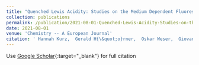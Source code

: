 ```yaml
---
title: "Quenched Lewis Acidity: Studies on the Medium Dependent Fluorescence of Zinc(II) Complexes"
collection: publications
permalink: /publication/2021-08-01-Quenched-Lewis-Acidity-Studies-on-the-Medium-Dependent-Fluorescence-of-ZincII-Complexes
date: 2021-08-01
venue: 'Chemistry -- A European Journal'
citation: ' Hannah Kurz,  Gerald H{\&quot;o}rner,  Oskar Weser,  Giovanni Li,  Birgit Weber, &quot;Quenched Lewis Acidity: Studies on the Medium Dependent Fluorescence of Zinc(II) Complexes.&quot; Chemistry -- A European Journal, 2021.'
---
```

Use [Google Scholar](https://scholar.google.com/scholar?q=Quenched+Lewis+Acidity:+Studies+on+the+Medium+Dependent+Fluorescence+of+Zinc(II)+Complexes){:target="_blank"} for full citation